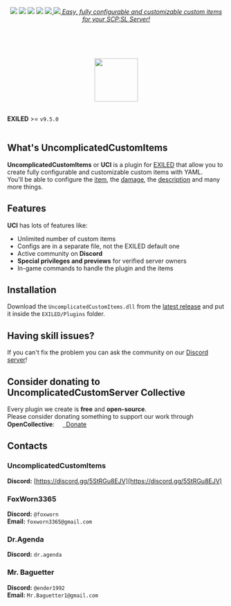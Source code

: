 <div align="center"><a href="https://github.com/UncomplicatedCustomServer/UncomplicatedCustomItems/releases/latest"><img src="https://img.shields.io/github/v/release/UncomplicatedCustomServer/UncomplicatedCustomItems"></a> <a href="https://github.com/UncomplicatedCustomServer/UncomplicatedCustomItems/releases/latest"><img src="https://img.shields.io/github/downloads/UncomplicatedCustomServer/UncomplicatedCustomItems/total"></a> <a href="https://github.com/UncomplicatedCustomServer/UncomplicatedCustomItems/pulls"><img src="https://img.shields.io/github/issues-pr/UncomplicatedCustomServer/UncomplicatedCustomItems"></a> <a href="https://github.com/UncomplicatedCustomServer/UncomplicatedCustomItems/pulls"><img src="https://img.shields.io/github/issues-pr-closed/Mr-Baguetter/UncomplicatedCustomItems"></a> <a href="https://github.com/UncomplicatedCustomServer/UncomplicatedCustomItems/commits/main/"><img src="https://badgen.net/github/commits/UncomplicatedCustomServer/UncomplicatedCustomItems/main">

  <img src="https://github.com/UncomplicatedCustomServer/UncomplicatedCustomItems/blob/074974d4c5f5455b15b425ba184b61e972873719/test_promo_banner.png">
  <i>Easy, fully configurable and customizable custom items for your SCP:SL Server!</i>

  <br><br>
  <br><br>
    <a href='https://discord.gg/5StRGu8EJV'><img src='https://www.allkpop.com/upload/2021/01/content/262046/1611711962-discord-button.png' height="100"></a>
  <br><br>
</div>

**EXILED** >= `v9.5.0`
<br><br>

## What's UncomplicatedCustomItems
**UncomplicatedCustomItems** or **UCI** is a plugin for [EXILED](https://github.com/ExMod-Team/EXILED) that allow you to create fully configurable and customizable custom items with YAML.\
You'll be able to configure the <ins>item</ins>, the <ins>damage</ins>, the <ins>description</ins> and many more things. 

## Features
**UCI** has lots of features like:
- Unlimited number of custom items
- Configs are in a separate file, not the EXILED default one
- Active community on **Discord**
- __Special privileges and previews__ for verified server owners
- In-game commands to handle the plugin and the items

## Installation
Download the `UncomplicatedCustomItems.dll` from the [latest release](https://github.com/Mr-Baguetter/UncomplicatedCustomItemss/releases/latest) and put it inside the `EXILED/Plugins` folder.

## Having skill issues?
If you can't fix the problem you can ask the community on our [Discord server](https://discord.gg/5StRGu8EJV)!

## Consider donating to UncomplicatedCustomServer Collective
Every plugin we create is **free** and **open-source**.\
Please consider donating something to support our work through **OpenCollective**: 
<a href="https://opencollective.com/ucs"><img height="15" src="https://raw.githubusercontent.com/UncomplicatedCustomServer/UncomplicatedCustomRoles/refs/heads/resources/oc_icon.png">&nbsp;&nbsp;Donate</a>

## Contacts
### UncomplicatedCustomItems
  **Discord:** [https://discord.gg/5StRGu8EJV](https://discord.gg/5StRGu8EJV)

### FoxWorn3365
  **Discord:** `@foxworn`\
  **Email:** `foxworn3365@gmail.com`
### Dr.Agenda
  **Discord:** `dr.agenda`
### Mr. Baguetter
  **Discord:** `@ender1992`\
  **Email:** `Mr.Baguetter1@gmail.com`

